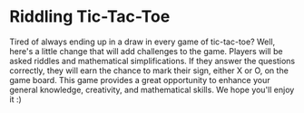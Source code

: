 # Riddling Tic-Tac-Toe
Tired of always ending up in a draw in every game of tic-tac-toe? Well, here's a little change that will add challenges to the game. Players will be asked riddles and mathematical simplifications. If they answer the questions correctly, they will earn the chance to mark their sign, either X or O, on the game board. This game provides a great opportunity to enhance your general knowledge, creativity, and mathematical skills. We hope you'll enjoy it :)
